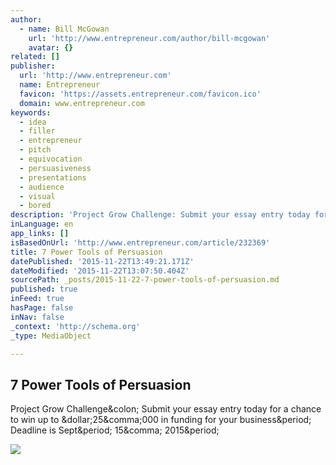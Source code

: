 ```yaml
---
author:
  - name: Bill McGowan
    url: 'http://www.entrepreneur.com/author/bill-mcgowan'
    avatar: {}
related: []
publisher:
  url: 'http://www.entrepreneur.com'
  name: Entrepreneur
  favicon: 'https://assets.entrepreneur.com/favicon.ico'
  domain: www.entrepreneur.com
keywords:
  - idea
  - filler
  - entrepreneur
  - pitch
  - equivocation
  - persuasiveness
  - presentations
  - audience
  - visual
  - bored
description: 'Project Grow Challenge: Submit your essay entry today for a chance to win up to $25,000 in funding for your business. Deadline is Sept. 15, 2015.'
inLanguage: en
app_links: []
isBasedOnUrl: 'http://www.entrepreneur.com/article/232369'
title: 7 Power Tools of Persuasion
datePublished: '2015-11-22T13:49:21.171Z'
dateModified: '2015-11-22T13:07:50.404Z'
sourcePath: _posts/2015-11-22-7-power-tools-of-persuasion.md
published: true
inFeed: true
hasPage: false
inNav: false
_context: 'http://schema.org'
_type: MediaObject

---
```

<article style=""><h1>7 Power Tools of Persuasion</h1><p>Project Grow Challenge&amp;colon; Submit your essay entry today for a chance to win up to &amp;dollar;25&amp;comma;000 in funding for your business&amp;period; Deadline is Sept&amp;period; 15&amp;comma; 2015&amp;period;</p><img src="https://assets.entrepreneur.com/content/3x2/822/1395421092-7-power-tools-persuasion.jpg" /></article>